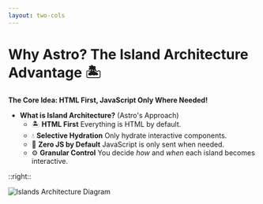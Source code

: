 ```yaml
---
layout: two-cols
---
```


# Why Astro? The Island Architecture Advantage 🏝️

**The Core Idea: HTML First, JavaScript Only Where Needed!**

* **What is Island Architecture?** (Astro's Approach)
    * 🏝️ **HTML First** Everything is HTML by default.
    * 💧 **Selective Hydration** Only hydrate interactive components.
    * 🚀 **Zero JS by Default** JavaScript is only sent when needed.
    * ⚙️ **Granular Control** You decide *how* and *when* each island becomes interactive.

::right::

<img src="/2025-04-23/islands-architecture.png" class="mt-4 rounded-lg shadow-md" alt="Islands Architecture Diagram"/>

<!--
- This is a crucial slide. Why did we choose Astro? The Island Architecture.
- The core idea is simple but powerful: everything is static HTML first. JavaScript is an opt-in, not a default.
- You build your UI with components, but by default, they just render to HTML and ship no client-side JavaScript.
- You then explicitly mark the interactive components—the "islands"—that need to be hydrated on the client. You even get to control *how* and *when* they load, for example, when they become visible in the viewport.
- This was a fundamental shift from the "hydrate everything" model of Next.js.
-->
